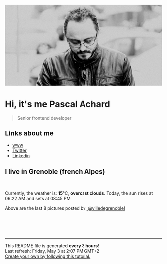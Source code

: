 ![Pascal Achard](./images/photo-pascal-achard.jpg)
# Hi, it's me Pascal Achard
> Senior frontend developer

## Links about me
- [www](https://www.pascal-achard.com)
- [Twitter](https://twitter.com/botmaster)
- [Linkedin](http://www.linkedin.com/in/pascal-achard)


## I live in Grenoble (french Alpes)
<img src="https://openweathermap.org/img/wn/04d@2x.png" alt="">

Currently, the weather is: **15**°C, **overcast clouds**.
Today, the sun rises at 06:22 AM and sets at 08:45 PM

Above are the last 8 pictures posted by <a href="https://www.instagram.com/villedegrenoble/" target="_blank"><img alt="" src="https://upload.wikimedia.org/wikipedia/commons/thumb/e/e7/Instagram_logo_2016.svg/1024px-Instagram_logo_2016.svg.png" width="20"/> @villedegrenoble!</a>

<p style="display: flex; flex-wrap: wrap; gap: 20px;">
        <img src="https://cdn1.picuki.com/hosted-by-instagram/q/0exhNuNYnjBGZDHIdN5WmL9I2Pk2GAlRNecaS7j0nyZiNxIsbHWB58ltwdGn%7C%7CDh7IAhgASuRYztk5IorUFxVAj1+OUPaSLSKSj9V66qbXOrN1DJj9JFml7g8JXIeZ3at%7C%7CsAvXQmYdTUdHOlPHL%7C%7Clo79UvOa0LGFq8zCXW%7C%7CdEnGZK55f0Z7F9mt9wuuS4jkja45BsLTNZ5momNkgl7NvWvTVeEaW+NMB166d1RbMCxMkA%7C%7C6nRlSaHEmw+Jj8uRnagtIj+kOYA2Ba%7C%7CORIHzmCob%7C%7C84HhsVr0O8kj416tt9zoCmOdBM9s9psvDAbkcmfk0tpBdszcPwwmXEb1+q3kBaxl%7C%7CYx6rsX+QL97rULuqzcer+4wXxPJ76NepjeXkVLd2TAHuZc9H4VYValYkYUa0I2FbooFaCVbbVxiRTDT9clmKlGYYgbOS8%7C%7Cpitw2TUjCzZlhJqktmLSbsO+HFS6J237CBibjrJAJUZbWePjQV0NJh%7C%7Cf733jZfQNrBAG0ZTaA==.jpeg" alt="" width="200"/>
        <img src="https://cdn1.picuki.com/hosted-by-instagram/q/0exhNuNYnjBGZDHIdN5WmL9I2Pk2GAlRNucaS7j0nyZiNxIsbHWB58ltwdev%7C%7CDlyKw1oASyLeDxm54MrV19QZFV8Pk3cSbCKTjlV5q+eVICl2jdh8pBkkbw0L3EcY3Sm9MQtOzjYMTIfQeoEH%7C%7Cbx7a8Koru5A2MGo1zRMrBC0GAG4fy3UPI7mslm3ayEv0Pxto0%7C%7CNylL9XkgKQcursrV%7C%7CndYEvL+M4Byp6JzSPkCj9ND1OHtpCa5BTB7Kz44KD6chYTJnLM1nBbOQBhs2kyqH5hsJGIIhnO5kwQotMorjIj%7C%7CFaJciP1opoH2bUcmGW9opUk53cH7niTya2Gq10ZtyGXKn56rX68JgrCkC9eoQvbj9TjuSoiNOZ9HD1cYRa%7C%7CyFgz4bqf7BMtbwcYaWvdGig7lzye7ULng6xF8EANpsRiEC4ZAE%7C%7C+f8KmA+l%7C%7C5rzKms1duw9WXcJ8E+lV2%7C%7CtGPywE9dnmbU54cYmH3iHZkLdBDTq3BmsOMabsXHEU=.jpeg" alt="" width="200"/>
        <img src="https://cdn1.picuki.com/hosted-by-instagram/q/0exhNuNYnjBGZDHIdN5WmL9I2Pk2GAlRNucaS7j0nyZiNxIsbHWB58ltwdGn%7C%7CDh7IAhgASuRYztk5IMiUV1SCj15OkDbTL2NTD1S76+eU+3N1zJu9ZJkkrY3JXwfYH6r9cEpVwmYdSgIGaYDG7uo%7C%7CesJ%7C%7CPnucjcFrjOMNbRKmDdttdCwFahlza4lsfe4kx2xu5xncG114WNxahlw5OLUqQUCSKn5PN1gpKZlR7pCjMsS5LujyWu+H2xkfWx9Ez7RtI7V2dENhhzrdSFlqjH3AZY1LHMRiVbmhyAyor4W3JWIHd1cjvUWp6fxZ3AUTWItohBjzbWSpnLOOHeL%7C%7CmJz4ibQwbHsJbNz4Jr4eKPNavrv7nL6dL%7C%7CrJo9+S0lWVO2Efl7WON2EFe9%7C%7ClaRgC+Fj7gyc6Va1XbfBjwQpAgQMjDHWWsQjFqjJlPrizXnTvS6HpFpjkp%7C%7CuL+U=.jpeg" alt="" width="200"/>
        <img src="https://cdn1.picuki.com/hosted-by-instagram/q/0exhNuNYnjBGZDHIdN5WmL9I2Pk2GAlRNecaS7j0nyZiNxIsbHWB58ltwdev%7C%7CDlyKw1oASyLeDxm4IwrWFlVZFV8OETWSraKSTdV666ZV4Cj2zVn9Z9il7g2LXcWYnKp9MArOzjYMTIfQeoEH%7C%7Cbx7a8Koru5A2MEoyX9auctwCIPuM23TKNy2JAtrKSLl0SxptV%7C%7CIjNLvG0jJ00m7NPfvnw1UvfPMc9g+PAnH%7C%7CEzhMQ65Oftxj+oA2sjLF1WFQqIi9zKsfgEowz%7C%7CXy8vvWSjSvQaAH1PggWsljcQk61oi4agadogjLgxtp%7C%7CUTWUPWlNgog0zvY6Qxg3Ha3qH+0gB7lTykZ2VS6oIrLzpCMLYBv+snwWOPPzdF7kbEC9JD%7C%7CSLAw%7C%7CjAfOXCOx9oN9qTv9Bgnbi2y6PY+HXzEdAAGVDqjHaXrp5EMK2%7C%7CKOb%7C%7CVn%7C%7C0QKtgUE0lZHtLeAFnH0P0IOy5wVEanXCWJBNaGGCjw==.jpeg" alt="" width="200"/>
        <img src="https://cdn1.picuki.com/hosted-by-instagram/q/0exhNuNYnjBGZDHIdN5WmL9I2Pk2GAlRNucaS7j0nyZiNxIsbHWB58ltwdev%7C%7CDlyKw1oASyLeDxm4IMqU1VRZFV8OEffSLaMRT5Q6aWcUICr0jRv9pFhnLw0L3IebXGm9sQkOzjYMTIfQeoEH%7C%7Cbx7a8Koru5A2MEo1zRMrBC0GAG4YWbVqFKwoV966yUlEri+YU8ajtG5WR1aRtmpNPb5DwIX%7C%7CD+fMBxsedISLQzicYRtr6+y2OHH24VdGZ9SmGPi6DHx%7C%7CcvrhTJRWIz1XegYZwWYh0Rx1C%7C%7CuksQnb1%7C%7Ci9W1FaxM+N9+sqPVETFKCipioCttkZe1khzGbXn08ll%7C%7Ckk7Z4+OcVs8xiJ%7C%7CBMt6HfIvE+CaRQ5CbR58JDl5BUrHVUF2LbaDwCMAExttwPf5tj1yf2wnpdqf26ztIKnh4kDrSXMtBVeqo3bqDwXPSqBHXnxUsgODpKKdY3xhS95jbv1UiL1jiU45wNTfpylkmT4ZCIuucyA==.jpeg" alt="" width="200"/>
        <img src="https://cdn1.picuki.com/hosted-by-instagram/q/0exhNuNYnjBGZDHIdN5WmL9I2Pk2GAlRNucaS7j0nyZiNxIsbHWB58ltwdev%7C%7CDlyKw1oASyLeDxm540qWVlWZFV8OETWQbGITjtc76mdVoCl1DVh8ZFik7swJHEfZnSq88stOzjYMTIfQeoEH%7C%7Cbx7a8Koru5A2MEo1zRMrBC0GAG4YWbVqFKwoV966yUlEri+YU8ajtG5WR1aRtmpNPb5DwIX%7C%7CD+fMBxsedISLQzicYRtr6+y2OHH24VdGZ9Sj+b4ozFy%7C%7CYysi3ZRWIz1Xegb58EK3NKx1C%7C%7CuksQnb1%7C%7Ci9W1FaxM+N9+sqPVETFKCipioCttkZe1khzGbXn08ll%7C%7Ckk7n6+efRtN1ibHJP92HZMzE+ADXQICbR58JDl5BUrHVUF2LbaDwCMAExttwPf5sxHOv5jyaRYqjxjlAMSBAuyymCcRUQPalkJ6yxSHgoRyAsRI4ovnter593xhS95jbv1UiKlqUUo5wNTfpylkmT4ZCIuucyA==.jpeg" alt="" width="200"/>
        <img src="https://cdn1.picuki.com/hosted-by-instagram/q/0exhNuNYnjBGZDHIdN5WmL9I2Pk2GAlRNucaS7j0nyZiNxIsbHWB58ltwdGn%7C%7CDh7IAhgASuRYztk5IoqWFVTAj19NE3eSraASTxW66iYV+bN1TZk859inb82KnEYbXKs88cqUwmYdSgIGaYDG7uo+qhT5aGuO1lQpTb9d7JGmC4E5ZObS6olhMF4pJ2Jg3Tt%7C%7C9k4Ki5e82wzJURmpNHNpW5HDrr2PM86o6N0QrlChMIRrdDgmBq7EHl3Kj4tUQ+RubTOl+1eui3jOWE2%7C%7CVCFRJAKeEcwl1KcvjRnnYVojYGvaaxC6K874bf1bUcmfipopBYzx9no0SrKV2Oo3EtX%7C%7CGvW2+6caNN3iLHFdN2HdMzH6BTXQ4XVRJVGVigiIbmFdxqPBLvkSstalNwCSb5B3wPloDmccpHe8zFCHSJyqCXZGZdGZOm+9%7C%7C+e5jrd2xiqliIZtPXqXINE8klty+Da4Cx8P3PDWJ4ZaG2A+AFyVOFOcoHbl5qJM+oRHUdR.jpeg" alt="" width="200"/>
        <img src="https://cdn1.picuki.com/hosted-by-instagram/q/0exhNuNYnjBGZDHIdN5WmL9I2Pk2GAlRNecaS7j0nyZiNxIsbHWB58ltwdGn%7C%7CDh7IAhgASuRYztk5I0uU1xSDT17PUbXQbKPSTxT7a2aUeejvDFv8JNnkb48L3wYZHKp9MYqXWSpNWwSDv5PHL%7C%7Clo7gX5v%7C%7CsbCgEpjuSKrVCkGZTjse3TO9%7C%7C2pYf5%7C%7CHSv1izv9QpcmkazXgpdAd4+pvlpDk1VOCtO8BnsaBwVLYBxMEJ%7C%7COC61nT2F2MrNWh8FDSR9IXEi6g8iyDXdzQspjD3Eu8EIU8hjl246jRllol6pMi0MdRU6Kkzn7bQa0kACkp64RFqncmcuBKcazC+%7C%7CWJz4kGVwbCzL6lr89P%7C%7CLa7NBeTIygLtd+j3A5RmCXA9UPPEUAn0BebnDcpLwNtHTvNp9Wmd5gioZo+510pgVGddxTuOUcQmEKjJ4Y3xtEjegQKdqQNmyM7oLucK.jpeg" alt="" width="200"/>
</p>

------------
<p>This README file is generated <b>every 3 hours</b>!
    <br />Last refresh: Friday, May 3 at 2:07 PM GMT+2
    <br /><a href="https://medium.com/@th.guibert/how-to-create-a-self-updating-readme-md-for-your-github-profile-f8b05744ca91">Create your own by following this tutorial.</a>
</p>
<p><a href="https://github.com/botmaster/botmaster/actions/workflows/main.yaml"><img alt="" src="https://github.com/botmaster/botmaster/actions/workflows/main.yaml/badge.svg" /></a></p>

